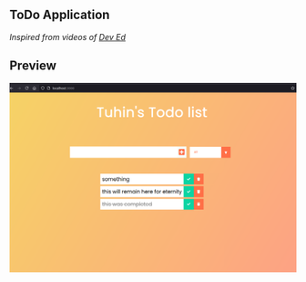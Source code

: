 ## ToDo Application

*Inspired from videos of [Dev Ed](https://www.youtube.com/watch?v=pCA4qpQDZD8)*

## Preview

<p align=center>
    <img src="github_images/reactjs_todo.png">
</p>
